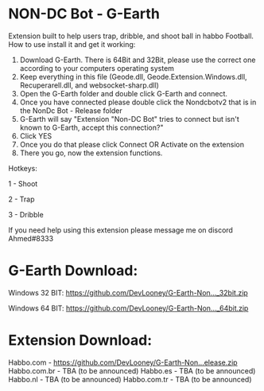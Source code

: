 # NON-DC Bot - G-Earth
Extension built to help users trap, dribble, and shoot ball in habbo Football. How to use install it and get it working:

1. Download G-Earth. There is 64Bit and 32Bit, please use the correct one according to your computers operating system
2. Keep everything in this file (Geode.dll, Geode.Extension.Windows.dll, Recuperarell.dll, and websocket-sharp.dll)
3. Open the G-Earth folder and double click G-Earth and connect.
4. Once you have connected please double click the Nondcbotv2 that is in the NonDc Bot - Release folder
5. G-Earth will say "Extension "Non-DC Bot" tries to connect but isn't known to G-Earth, accept this connection?"
6. Click YES
7. Once you do that please click Connect OR Activate on the extension
8. There you go, now the extension functions.

Hotkeys:

1 - Shoot

2 - Trap 

3 - Dribble 


If you need help using this extension please message me on discord Ahmed#8333

# G-Earth Download:

Windows 32 BIT: https://github.com/DevLooney/G-Earth-Non..._32bit.zip

Windows 64 BIT: https://github.com/DevLooney/G-Earth-Non..._64bit.zip

# Extension Download:

Habbo.com - https://github.com/DevLooney/G-Earth-Non...elease.zip
Habbo.com.br - TBA (to be announced)
Habbo.es - TBA (to be announced)
Habbo.nl - TBA (to be announced)
Habbo.com.tr - TBA (to be announced)
